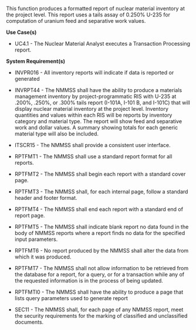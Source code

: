 This function produces a formatted report of nuclear material inventory at the project level. This report uses a tails assay of 0.250% U-235 for computation of uranium feed and separative work values.

**Use Case(s)**

- UC4.1 - The Nuclear Material Analyst executes a Transaction Processing report.

**System Requirement(s)**

- INVPR016 - All inventory reports will indicate if data is reported or generated

- INVRPT44 - The NMMSS shall have the ability to produce a materials management inventory by project-programmatic RIS with U-235 at .200%, .250%, or .300% tails report (I-101A, I-101 B, and I-101C) that will display nuclear material inventory at the project level. Inventory quantities and values within each RIS will be reports by inventory category and material type. The report will show feed and separative work and dollar values. A summary showing totals for each generic material type will also be included.

- ITSCR15 - The NMMSS shall provide a consistent user interface.

- RPTFMT1 - The NMMSS shall use a standard report format for all reports.

- RPTFMT2 - The NMMSS shall begin each report with a standard cover page.

- RPTFMT3 - The NMMSS shall, for each internal page, follow a standard header and footer format.

- RPTFMT4 - The NMMSS shall end each report with a standard end of report page.

- RPTFMT5 - The NMMSS shall indicate blank report no data found in the body of NMMSS reports where a report finds no data for the specified input parameters.

- RPTFMT6 - No report produced by the NMMSS shall alter the data from which it was produced.

- RPTFMT7 - The NMMSS shall not allow information to be retrieved from the database for a report, for a query, or for a transaction while any of the requested information is in the process of being updated.

- RPTFMTl0 - The NMMSS shall have the ability to produce a page that lists query parameters used to generate report

- SEC11 - The NMMSS shall, for each page of any NMMSS report, meet the security requirements for the marking of classified and unclassified documents.